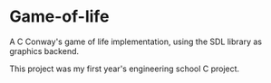 # Game-of-life
A C Conway's game of life implementation, using the SDL library as graphics backend.

This project was my first year's engineering school C project.
